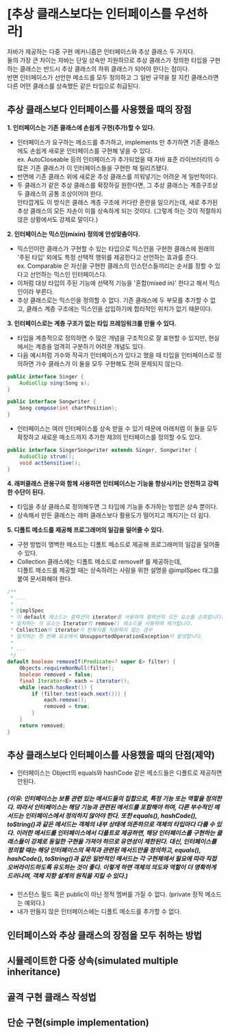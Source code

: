 # [추상 클래스보다는 인터페이스를 우선하라]

자바가 제공하는 다중 구현 메커니즘은 인터페이스와 추상 클래스 두 가지다.  
둘의 가장 큰 차이는 자바는 단일 상속만 지원하므로 추상 클래스가 정의한 타입을 구현하는 클래스는 반드시 추상 클래스의 하위 클래스가 되어야 한다는 점이다.  
반면 인터페이스가 선언한 메소드를 모두 정의하고 그 일반 규약을 잘 지킨 클래스라면 다른 어떤 클래스를 상속했든 같은 타입으로 취급된다.

## 추상 클래스보다 인터페이스를 사용했을 때의 장점
**1. 인터페이스는 기존 클래스에 손쉽게 구현(추가)할 수 있다.**  

* 인터페이스가 요구하는 메소드를 추가하고, implements 만 추가하면 기존 클래스에도 손쉽게 새로운 인터페이스를 구현해 넣을 수 있다.  
ex. AutoCloseable 등의 인터페이스가 추가되었을 때 자바 표준 라이브러리의 수많은 기존 클래스가 이 인터페이스들을 구현한 채 릴리즈됐다.  
* 반면에 기존 클래스 위에 새로운 추상 클래스를 끼워넣기는 어려운 게 일반적이다.  
* 두 클래스가 같은 추상 클래스를 확장하길 원한다면, 그 추상 클래스는 계층구조상 두 클래스의 공통 조상이어야 한다.  
안타깝게도 이 방식은 클래스 계층 구조에 커다란 혼란을 일으키는데, 새로 추가된 추상 클래스의 모든 자손이 이를 상속하게 되는 것이다. (그렇게 하는 것이 적절하지 않은 상황에서도 강제로 말이다.)

**2. 인터페이스는 믹스인(mixin) 정의에 안성맞춤이다.**  

* 믹스인이란 클래스가 구현할 수 있는 타입으로 믹스인을 구현한 클래스에 원래의 '주된 타입' 외에도 특정 선택적 행위를 제공한다고 선언하는 효과를 준다.  
ex. Comparable 은 자신을 구현한 클래스의 인스턴스들끼리는 순서를 정할 수 있다고 선언하는 믹스인 인터페이스다.  
* 이처럼 대상 타입의 주된 기능에 선택적 기능을 '혼합(mixed in)' 한다고 해서 믹스인이라 부른다.  
* 추상 클래스로는 믹스인을 정의할 수 없다. 기존 클래스에 두 부모를 추가할 수 없고, 클래스 계층 구조에는 믹스인을 삽입하기에 합리적인 위치가 없기 때문이다.  

**3. 인터페이스로는 계층 구조가 없는 타입 프레임워크를 만들 수 있다.**

* 타입을 계층적으로 정의하면 수 많은 개념을 구조적으로 잘 표현할 수 있지만, 현실에서는 계층을 엄격히 구분하기 어려운 개념도 있다.  
* 다음 예시처럼 가수와 작곡가 인터페이스가 있다고 했을 때 타입을 인터페이스로 정의하면 가수 클래스가 이 둘을 모두 구현해도 전혀 문제되지 않는다.  
```JAVA
public interface Singer {
    AudioClip sing(Song s);
}

public interface Songwriter {
    Song compose(int chartPosition);
}
```
* 인터페이스는 여러 인터페이스를 상속 받을 수 있기 때문에 아래처럼 이 둘을 모두 확장하고 새로운 메소드까지 추가한 제3의 인터페이스를 정의할 수도 있다.
```JAVA
public interface SingerSongwriter extends Singer, Songwriter {
    AudioClip strum();
    void actSensitive();
}
```

**4. 래퍼클래스 관용구와 함께 사용하면 인터페이스는 기능을 향상시키는 안전하고 강력한 수단이 된다.**

* 타입을 추상 클래스로 정의해두면 그 타입에 기능을 추가하는 방법은 상속 뿐이다.  
* 상속해서 만든 클래스는 래퍼 클래스보다 활용도가 떨어지고 깨지기는 더 쉽다.  

**5. 디폴트 메소드를 제공해 프로그래머의 일감을 덜어줄 수 있다.**

* 구현 방법이 명백한 메소드는 디폴트 메소드로 제공해 프로그래머의 일감을 덜어줄 수 있다.  
* Collection 클래스에는 디폴트 메소드로 removeIf 를 제공하는데,  
디폴트 메소드를 제공할 때는 상속하려는 사람을 위한 설명을 @implSpec 태그를 붙여 문서화해야 한다.
```JAVA
/**
 * ...
 *
 * @implSpec
 * 이 default 메소드는 컬렉션의 iterator를 사용하여 컬렉션의 모든 요소를 순회합니다. 
 * 일치하는 각 요소는 Iterator의 remove() 메소드를 사용하여 제거됩니다.
 * Collection의 iterator가 반복자를 지원하지 않는 경우 
 * 일치하는 첫 번째 요소에서 UnsupportedOperationException이 발생합니다.
 *
 * ...
 */
default boolean removeIf(Predicate<? super E> filter) {
    Objects.requireNonNull(filter);
    boolean removed = false;
    final Iterator<E> each = iterator();
    while (each.hasNext()) {
        if (filter.test(each.next())) {
            each.remove();
            removed = true;
        }
    }
    return removed;
}
```

## 추상 클래스보다 인터페이스를 사용했을 때의 단점(제약)
* 인터페이스는 Object의 equals와 hashCode 같은 메소드들은 디폴트로 제공하면 안된다.  
##### *(이유: 인터페이스는 보통 관련 있는 메서드들의 집합으로, 특정 기능 또는 역할을 정의한다. 따라서 인터페이스는 해당 기능과 관련된 메서드를 포함해야 하며, 다른 부수적인 메서드는 인터페이스에서 정의하지 않아야 한다. 또한 equals(), hashCode(), toString()과 같은 메서드는 객체의 내부 상태에 의존하므로 객체의 타입마다 다를 수 있다. 이러한 메서드를 인터페이스에서 디폴트로 제공하면, 해당 인터페이스를 구현하는 클래스들이 강제로 동일한 구현을 가져야 하므로 유연성이 제한된다. 대신, 인터페이스를 정의할 때는 해당 인터페이스의 목적과 관련된 메서드만을 정의하고, equals(), hashCode(), toString()과 같은 일반적인 메서드는 각 구현체에서 필요에 따라 직접 오버라이드하도록 유도하는 것이 좋다. 이렇게 하면 객체의 의도와 역할이 더 명확하게 드러나며, 객체 지향 설계의 원칙을 지킬 수 있다.)*
* 인스턴스 필드 혹은 public이 아닌 정적 멤버를 가질 수 없다. (private 정적 메소드는 예외다.)  
* 내가 만들지 않은 인터페이스에는 디폴트 메소드를 추가할 수 없다.

## 인터페이스와 추상 클래스의 장점을 모두 취하는 방법

## 시뮬레이트한 다중 상속(simulated multiple inheritance)

## 골격 구현 클래스 작성법

## 단순 구현(simple implementation)
